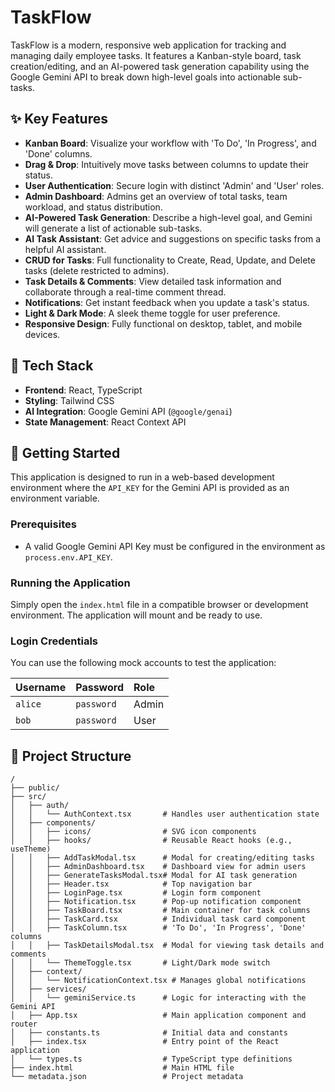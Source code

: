 # TaskFlow

TaskFlow is a modern, responsive web application for tracking and managing daily employee tasks. It features a Kanban-style board, task creation/editing, and an AI-powered task generation capability using the Google Gemini API to break down high-level goals into actionable sub-tasks.

## ✨ Key Features

- **Kanban Board**: Visualize your workflow with 'To Do', 'In Progress', and 'Done' columns.
- **Drag & Drop**: Intuitively move tasks between columns to update their status.
- **User Authentication**: Secure login with distinct 'Admin' and 'User' roles.
- **Admin Dashboard**: Admins get an overview of total tasks, team workload, and status distribution.
- **AI-Powered Task Generation**: Describe a high-level goal, and Gemini will generate a list of actionable sub-tasks.
- **AI Task Assistant**: Get advice and suggestions on specific tasks from a helpful AI assistant.
- **CRUD for Tasks**: Full functionality to Create, Read, Update, and Delete tasks (delete restricted to admins).
- **Task Details & Comments**: View detailed task information and collaborate through a real-time comment thread.
- **Notifications**: Get instant feedback when you update a task's status.
- **Light & Dark Mode**: A sleek theme toggle for user preference.
- **Responsive Design**: Fully functional on desktop, tablet, and mobile devices.

## 🚀 Tech Stack

- **Frontend**: React, TypeScript
- **Styling**: Tailwind CSS
- **AI Integration**: Google Gemini API (`@google/genai`)
- **State Management**: React Context API

## 🏁 Getting Started

This application is designed to run in a web-based development environment where the `API_KEY` for the Gemini API is provided as an environment variable.

### Prerequisites

- A valid Google Gemini API Key must be configured in the environment as `process.env.API_KEY`.

### Running the Application

Simply open the `index.html` file in a compatible browser or development environment. The application will mount and be ready to use.

### Login Credentials

You can use the following mock accounts to test the application:

| Username | Password  | Role  |
| :------- | :-------- | :---- |
| `alice`  | `password`| Admin |
| `bob`    | `password`| User  |

## 📂 Project Structure

```
/
├── public/
├── src/
│   ├── auth/
│   │   └── AuthContext.tsx       # Handles user authentication state
│   ├── components/
│   │   ├── icons/                # SVG icon components
│   │   ├── hooks/                # Reusable React hooks (e.g., useTheme)
│   │   ├── AddTaskModal.tsx      # Modal for creating/editing tasks
│   │   ├── AdminDashboard.tsx    # Dashboard view for admin users
│   │   ├── GenerateTasksModal.tsx# Modal for AI task generation
│   │   ├── Header.tsx            # Top navigation bar
│   │   ├── LoginPage.tsx         # Login form component
│   │   ├── Notification.tsx      # Pop-up notification component
│   │   ├── TaskBoard.tsx         # Main container for task columns
│   │   ├── TaskCard.tsx          # Individual task card component
│   │   ├── TaskColumn.tsx        # 'To Do', 'In Progress', 'Done' columns
│   │   ├── TaskDetailsModal.tsx  # Modal for viewing task details and comments
│   │   └── ThemeToggle.tsx       # Light/Dark mode switch
│   ├── context/
│   │   └── NotificationContext.tsx # Manages global notifications
│   ├── services/
│   │   └── geminiService.ts      # Logic for interacting with the Gemini API
│   ├── App.tsx                   # Main application component and router
│   ├── constants.ts              # Initial data and constants
│   ├── index.tsx                 # Entry point of the React application
│   └── types.ts                  # TypeScript type definitions
├── index.html                    # Main HTML file
└── metadata.json                 # Project metadata
```
